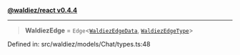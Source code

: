 [**@waldiez/react v0.4.4**](../../README.md)

***

> **WaldiezEdge** = `Edge`\<[`WaldiezEdgeData`](WaldiezEdgeData.md), [`WaldiezEdgeType`](WaldiezEdgeType.md)\>

Defined in: src/waldiez/models/Chat/types.ts:48
